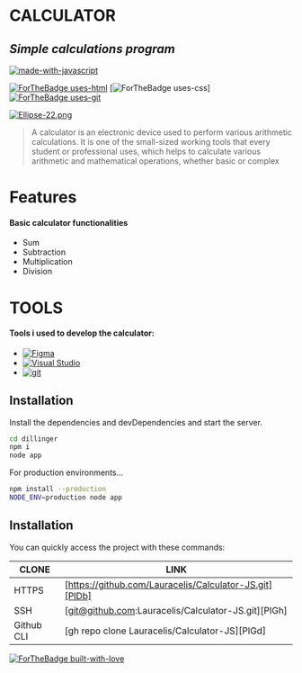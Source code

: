# CALCULATOR
## _Simple calculations program_

[![made-with-javascript](https://img.shields.io/badge/Made%20with-JavaScript-1f425f.svg)](https://www.javascript.com)

[![ForTheBadge uses-html](http://ForTheBadge.com/images/badges/uses-html.svg)](http://ForTheBadge.com)  [![ForTheBadge uses-css](http://ForTheBadge.com/images/badges/uses-css.svg)]  [![ForTheBadge uses-git](http://ForTheBadge.com/images/badges/uses-git.svg)](https://GitHub.com/)


[![Ellipse-22.png](https://i.postimg.cc/J0WJM5q2/Ellipse-22.png)](https://postimg.cc/HcBjt5Fw)



> A calculator is an electronic device used to perform various arithmetic calculations.
> It is one of the small-sized working tools that every student or professional uses, which helps to calculate various arithmetic and mathematical operations, whether basic or complex


# Features
####  Basic calculator functionalities
- Sum
- Subtraction
- Multiplication
- Division


# TOOLS

#### Tools i used to develop the calculator:

- [![Figma](https://img.shields.io/badge/--F24E1E?logo=figma&logoColor=ffffff)](https://www.figma.com/)
- [![Visual Studio](https://img.shields.io/badge/--6C33AF?logo=visual%20studio)](https://visualstudio.microsoft.com/)
- [![git](https://img.shields.io/badge/--F05032?logo=git&logoColor=ffffff)](http://git-scm.com/)



## Installation

Install the dependencies and devDependencies and start the server.

```sh
cd dillinger
npm i
node app
```

For production environments...

```sh
npm install --production
NODE_ENV=production node app
```

## Installation

You can quickly access the project with these commands:

| CLONE | LINK |
| ------ | ------ |
| HTTPS | [https://github.com/Lauracelis/Calculator-JS.git][PlDb] |
|SSH | [git@github.com:Lauracelis/Calculator-JS.git][PlGh] |
| Github CLI | [gh repo clone Lauracelis/Calculator-JS][PlGd] |



[![ForTheBadge built-with-love](http://ForTheBadge.com/images/badges/built-with-love.svg)](https://GitHub.com/Naereen/)
